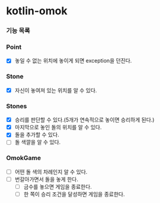 # kotlin-omok

### 기능 목록

### Point
- [x] 놓일 수 없는 위치에 놓이게 되면 exception을 던진다.

### Stone
- [x] 자신이 놓여져 있는 위치를 알 수 있다.

### Stones
- [x] 승리를 판단할 수 있다.(5개가 연속적으로 놓이면 승리하게 된다.)
- [x] 마지막으로 놓인 돌의 위치를 알 수 있다.
- [x] 돌을 추가할 수 있다.
- [ ] 돌 색깔을 알 수 있다.

### OmokGame
- [ ] 어떤 돌 색의 차례인지 알 수 있다.
- [ ] 번갈아가면서 돌을 놓게 한다.
  - [ ] 금수를 놓으면 게임을 종료한다.
  - [ ] 한 쪽이 승리 조건을 달성하면 게임을 종료한다.
